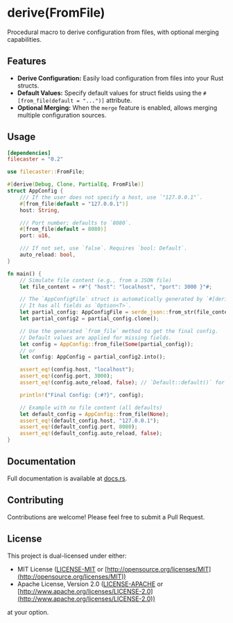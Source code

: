 # derive(FromFile)

Procedural macro to derive configuration from files, with optional merging capabilities.

## Features

- **Derive Configuration:** Easily load configuration from files into your Rust structs.
- **Default Values:** Specify default values for struct fields using the `#[from_file(default = "...")]` attribute.
- **Optional Merging:** When the `merge` feature is enabled, allows merging multiple configuration sources.

## Usage

```toml
[dependencies]
filecaster = "0.2"
```

```rust
use filecaster::FromFile;

#[derive(Debug, Clone, PartialEq, FromFile)]
struct AppConfig {
    /// If the user does not specify a host, use `"127.0.0.1"`.
    #[from_file(default = "127.0.0.1")]
    host: String,

    /// Port number; defaults to `8080`.
    #[from_file(default = 8080)]
    port: u16,

    /// If not set, use `false`. Requires `bool: Default`.
    auto_reload: bool,
}

fn main() {
    // Simulate file content (e.g., from a JSON file)
    let file_content = r#"{ "host": "localhost", "port": 3000 }"#;

    // The `AppConfigFile` struct is automatically generated by `#[derive(FromFile)]`.
    // It has all fields as `Option<T>`.
    let partial_config: AppConfigFile = serde_json::from_str(file_content).unwrap();
    let partial_config2 = partial_config.clone();

    // Use the generated `from_file` method to get the final config.
    // Default values are applied for missing fields.
    let config = AppConfig::from_file(Some(partial_config));
    // or
    let config: AppConfig = partial_config2.into();

    assert_eq!(config.host, "localhost");
    assert_eq!(config.port, 3000);
    assert_eq!(config.auto_reload, false); // `Default::default()` for bool is `false`

    println!("Final Config: {:#?}", config);

    // Example with no file content (all defaults)
    let default_config = AppConfig::from_file(None);
    assert_eq!(default_config.host, "127.0.0.1");
    assert_eq!(default_config.port, 8080);
    assert_eq!(default_config.auto_reload, false);
}
```

## Documentation

Full documentation is available at [docs.rs](https://docs.rs/filecaster).

## Contributing

Contributions are welcome! Please feel free to submit a Pull Request.

## License

This project is dual-licensed under either:

- MIT License ([LICENSE-MIT](LICENSE-MIT) or [http://opensource.org/licenses/MIT](http://opensource.org/licenses/MIT))
- Apache License, Version 2.0 ([LICENSE-APACHE](LICENSE-APACHE) or [http://www.apache.org/licenses/LICENSE-2.0](http://www.apache.org/licenses/LICENSE-2.0))

at your option.
